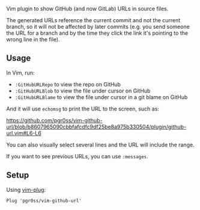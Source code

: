 Vim plugin to show GitHub (and now GitLab) URLs in source files.

The generated URLs reference the current commit and not the current branch, so it will not be affected by later commits (e.g. you send someone the URL for a branch and by the time they click the link it's pointing to the wrong line in the file).

## Usage

In Vim, run:

- `:GitHubURLRepo` to view the repo on GitHub
- `:GitHubURLBlob` to view the file under cursor on GitHub
- `:GitHubURLBlame` to view the file under cursor in a git blame on GitHub

And it will use `echomsg` to print the URL to the screen, such as:

https://github.com/pgr0ss/vim-github-url/blob/b8607965090cbbfafcdfc9df25be8a975b330504/plugin/github-url.vim#L6-L6

You can also visually select several lines and the URL will include the range.

If you want to see previous URLs, you can use `:messages`.

## Setup

Using [vim-plug](https://github.com/junegunn/vim-plug):
```vim
Plug 'pgr0ss/vim-github-url'
```
